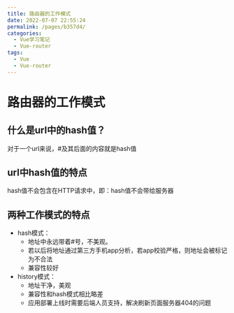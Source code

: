 ```yaml
---
title: 路由器的工作模式
date: 2022-07-07 22:55:24
permalink: /pages/b357d4/
categories:
  - Vue学习笔记
  - Vue-router
tags:
  - Vue
  - Vue-router
---
```

# 路由器的工作模式

## 什么是url中的hash值？

对于一个url来说，#及其后面的内容就是hash值

## url中hash值的特点

hash值不会包含在HTTP请求中，即：hash值不会带给服务器

## 两种工作模式的特点

- hash模式：
  - 地址中永远带着#号，不美观。
  - 若以后将地址通过第三方手机app分析，若app校验严格，则地址会被标记为不合法
  - 兼容性较好
- history模式：
  - 地址干净，美观
  - 兼容性和hash模式相比略差
  - 应用部署上线时需要后端人员支持，解决刷新页面服务器404的问题

